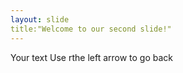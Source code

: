 ```yaml
---
layout: slide
title:"Welcome to our second slide!"
---
```

Your text 
Use rthe left arrow to go back

